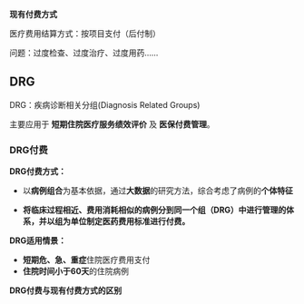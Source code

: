 **现有付费方式**

医疗费用结算方式：按项目支付（后付制）

问题：过度检查、过度治疗、过度用药……



## DRG

DRG：疾病诊断相关分组(Diagnosis Related Groups)

主要应用于 **短期住院医疗服务绩效评价** 及 **医保付费管理**。



### DRG付费

**DRG付费方式：**

- 以**病例组合**为基本依据，通过**大数据**的研究方法，综合考虑了病例的**个体特征**

- **将临床过程相近、费用消耗相似的病例分到同一个组（DRG）中进行管理的体系，并以组为单位制定医药费用标准进行付费。**



**DRG适用情景：**

- **短期危、急、重症**住院医疗费用支付
- **住院时间小于60天**的住院病例



**DRG付费与现有付费方式的区别**

